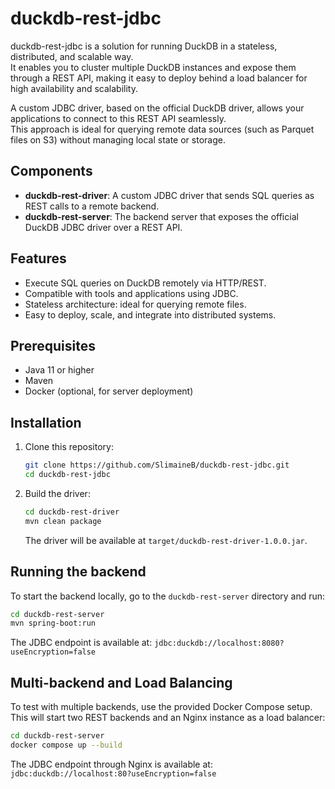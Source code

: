 # duckdb-rest-jdbc

duckdb-rest-jdbc is a solution for running DuckDB in a stateless, distributed, and scalable way.  
It enables you to cluster multiple DuckDB instances and expose them through a REST API, making it easy to deploy behind a load balancer for high availability and scalability.

A custom JDBC driver, based on the official DuckDB driver, allows your applications to connect to this REST API seamlessly.  
This approach is ideal for querying remote data sources (such as Parquet files on S3) without managing local state or storage.

## Components

- **duckdb-rest-driver**: A custom JDBC driver that sends SQL queries as REST calls to a remote backend.
- **duckdb-rest-server**: The backend server that exposes the official DuckDB JDBC driver over a REST API.

## Features

- Execute SQL queries on DuckDB remotely via HTTP/REST.
- Compatible with tools and applications using JDBC.
- Stateless architecture: ideal for querying remote files.
- Easy to deploy, scale, and integrate into distributed systems.

## Prerequisites

- Java 11 or higher
- Maven
- Docker (optional, for server deployment)

## Installation

1. Clone this repository:
   ```bash
   git clone https://github.com/SlimaineB/duckdb-rest-jdbc.git
   cd duckdb-rest-jdbc
   ```

2. Build the driver:
   ```bash
   cd duckdb-rest-driver
   mvn clean package
   ```
   The driver will be available at `target/duckdb-rest-driver-1.0.0.jar`.

## Running the backend

To start the backend locally, go to the `duckdb-rest-server` directory and run:
```bash
cd duckdb-rest-server
mvn spring-boot:run
```

The JDBC endpoint is available at: `jdbc:duckdb://localhost:8080?useEncryption=false`

## Multi-backend and Load Balancing

To test with multiple backends, use the provided Docker Compose setup.  
This will start two REST backends and an Nginx instance as a load balancer:
```bash
cd duckdb-rest-server
docker compose up --build
```

The JDBC endpoint through Nginx is available at: `jdbc:duckdb://localhost:80?useEncryption=false`

